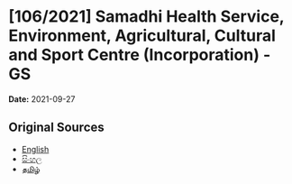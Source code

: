 # [106/2021] Samadhi Health Service, Environment, Agricultural, Cultural and Sport Centre (Incorporation) - GS

**Date:** 2021-09-27

## Original Sources

- [English](https://documents.gov.lk/view/bills/2021/9/106-2021_E.pdf)
- [සිංහල](https://documents.gov.lk/view/bills/2021/9/106-2021_S.pdf)
- [தமிழ்](https://documents.gov.lk/view/bills/2021/9/106-2021_T.pdf)
